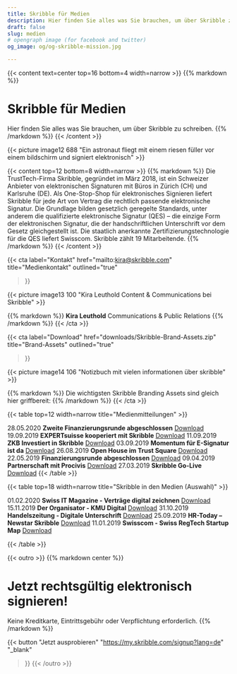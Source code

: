 ```yaml
---
title: Skribble für Medien
description: Hier finden Sie alles was Sie brauchen, um über Skribble zu schreiben. Die TrustTech-Firma Skribble, gegründet im März 2018, ist ein Schweizer Anbieter von elektronischen Signaturen mit Büros in Zürich und Karlsruhe.
draft: false
slug: medien
# opengraph image (for facebook and twitter)
og_image: og/og-skribble-mission.jpg

---
```


{{< content text=center top=16 bottom=4 width=narrow >}}
{{% markdown %}}
# Skribble für Medien
Hier finden Sie alles was Sie brauchen, um über Skribble zu schreiben.
{{% /markdown %}}
{{< /content >}}

{{< picture image12 688 "Ein astronaut fliegt mit einem riesen füller vor einem bildschirm und signiert elektronisch" >}}

{{< content top=12 bottom=8 width=narrow >}}
{{% markdown %}}
Die TrustTech-Firma Skribble, gegründet im März 2018, ist ein Schweizer Anbieter von elektronischen Signaturen mit Büros in Zürich (CH) und Karlsruhe (DE). Als One-Stop-Shop für elektronisches Signieren liefert Skribble für jede Art von Vertrag die rechtlich passende elektronische Signatur. Die Grundlage bilden gesetzlich geregelte Standards, unter anderem die qualifizierte elektronische Signatur (QES) – die einzige Form der elektronischen Signatur, die der handschriftlichen Unterschrift vor dem Gesetz gleichgestellt ist. Die staatlich anerkannte Zertifizierungstechnologie für die QES liefert Swisscom. Skribble zählt 19 Mitarbeitende.
{{% /markdown %}}
{{< /content >}}

{{< cta
  label="Kontakt"
  href="mailto:kira@skribble.com"
  title="Medienkontakt"
  outlined="true"
>}}

{{< picture image13 100 "Kira Leuthold Content & Communications bei Skribble" >}}

{{% markdown %}}
**Kira Leuthold**
Communications & Public Relations
{{% /markdown %}}
{{< /cta >}}

{{< cta
  label="Download"
  href="downloads/Skribble-Brand-Assets.zip"
  title="Brand-Assets"
  outlined="true"
>}}

{{< picture image14 106 "Notizbuch mit vielen informationen über skribble" >}}

{{% markdown %}}
Die wichtigsten Skribble Branding Assets sind gleich hier griffbereit:
{{% /markdown %}}
{{< /cta >}}

{{< table top=12 width=narrow title="Medienmitteilungen" >}}
<tr>
  <td>28.05.2020</td>
  <td><strong>Zweite Finanzierungsrunde abgeschlossen</strong></td>
  <td>
    <a href="site/content/english/downloads/20200528_Skribble_Medienmitteilung_Abschluss_Finanzierungsrunde (5).pdf" target="_blank">Download</a>
  </td>
</tr>
<tr>
  <td>19.09.2019</td>
  <td><strong>EXPERTsuisse kooperiert mit Skribble</strong></td>
  <td>
    <a href="downloads/20190919-Medienmitteilung-EXPERTsuisse-kooperiert-mit-Skribble.pdf" target="_blank">Download</a>
  </td>
</tr>
<tr>
  <td>11.09.2019</td>
  <td><strong>ZKB Investiert in Skribble</strong></td>
  <td>
    <a href="downloads/20190911-Medienmitteilung-ZKB-investiert-in-Skribble.pdf" target="_blank">Download</a>
  </td>
</tr>
<tr>
  <td>03.09.2019</td>
  <td><strong>Momentum für E-Signatur ist da</strong></td>
  <td>
    <a href="downloads/20190903-Das-Momentum-für-die-elektronische-Signatur-ist-da.pdf" target="_blank">Download</a>
  </td>
</tr>
<tr>
  <td>26.08.2019</td>
  <td><strong>Open House im Trust Square</strong></td>
  <td>
    <a href="downloads/20190826-Digitaltag-im-Trust-Square-mit-Skribble.pdf" target="_blank">Download</a>
  </td>
</tr>
<tr>
  <td>22.05.2019</td>
  <td><strong>Finanzierungsrunde abgeschlossen</strong></td>
  <td>
    <a href="downloads/20190522-medienmitteilung-skribble-abschluss-finanzierungsrunde.pdf" target="_blank">Download</a>
  </td>
</tr>
<tr>
  <td>09.04.2019</td>
  <td><strong>Partnerschaft mit Procivis</strong></td>
  <td>
    <a href="downloads/20190409-press-release-procivis-skribble-collaboration.pdf" target="_blank">Download</a>
  </td>
</tr>
<tr>
  <td style="width:10%;">27.03.2019</td>
  <td style="width:80%;"><strong>Skribble Go-Live</strong></td>
  <td style="width:10%;">
    <a href="downloads/20190327-medienmitteilung-skribble-go-live.pdf" target="_blank">Download</a>
  </td>
</tr>
{{< /table >}}


{{< table top=18 width=narrow title="Skribble in den Medien (Auswahl)" >}}
<tr>
  <td style="width:10%;">01.02.2020</td>
  <td style="width:80%;"><strong>Swiss IT Magazine - Verträge digital zeichnen</strong></td>
  <td style="width:10%;">
    <a href="downloads/20200230_Swiss-IT-Magazin.pdf" target="_blank">Download</a>
  </td>
</tr>
<tr>
  <td style="width:10%;">15.11.2019</td>
  <td style="width:80%;"><strong>Der Organisator - KMU Digital</strong></td>
  <td style="width:10%;">
    <a href="downloads/20191115_Der_Organisator_Skribble.pdf" target="_blank">Download</a>
  </td>
</tr>
<tr>
  <td>31.10.2019</td>
  <td><strong>Handelszeitung - Digitale Unterschrift</strong></td>
  <td>
    <a href="downloads/20191031-Handelzeitung.pdf" target="_blank">Download</a>
  </td>
</tr>
<tr>
  <td>25.09.2019</td>
  <td><strong>HR-Today – Newstar Skribble</strong></td>
  <td>
    <a href="downloads/20190925_HRToday_Skribble.pdf" target="_blank">Download</a>
  </td>
</tr>
<tr>
  <td>11.01.2019</td>
  <td><strong>Swisscom - Swiss RegTech Startup Map</strong></td>
  <td>
    <a href="downloads/20190111_Swisscom_RegTechMap_Skribble.pdf" target="_blank">Download</a>
  </td>
</tr>

{{< /table >}}

[//]: # (--------------------------------------------------------------------------------------------------------------)

{{< outro   >}}
{{% markdown center %}}
# Jetzt rechtsgültig elektronisch signieren!
Keine Kreditkarte, Eintrittsgebühr oder
Verpflichtung erforderlich.
{{% /markdown %}}

{{< button
  "Jetzt ausprobieren"
  "https://my.skribble.com/signup?lang=de"
  "_blank"
>}}
{{< /outro >}}
